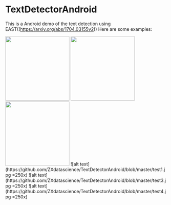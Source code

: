 # TextDetectorAndroid
This is a Android demo of the text detection using EAST((https://arxiv.org/abs/1704.03155v2))
Here are some examples:

<img src="test1" width="200">
<img src="test3" width="200">
<img src="test4" width="200">
![alt text](https://github.com/ZXdatascience/TextDetectorAndroid/blob/master/test1.jpg =250x)
![alt text](https://github.com/ZXdatascience/TextDetectorAndroid/blob/master/test3.jpg =250x)
![alt text](https://github.com/ZXdatascience/TextDetectorAndroid/blob/master/test4.jpg =250x)
